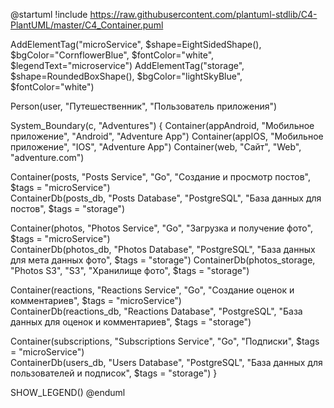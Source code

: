 @startuml
!include https://raw.githubusercontent.com/plantuml-stdlib/C4-PlantUML/master/C4_Container.puml

AddElementTag("microService", $shape=EightSidedShape(), $bgColor="CornflowerBlue", $fontColor="white", $legendText="microservice")
AddElementTag("storage", $shape=RoundedBoxShape(), $bgColor="lightSkyBlue", $fontColor="white")

Person(user, "Путешественник", "Пользователь приложения")

System_Boundary(c, "Adventures") {
   Container(appAndroid, "Мобильное приложение", "Android", "Adventure App")
   Container(appIOS, "Мобильное приложение", "IOS", "Adventure App")
   Container(web, "Сайт", "Web", "adventure.com")

   Container(posts, "Posts Service", "Go", "Создание и просмотр постов", $tags = "microService")      
   ContainerDb(posts_db, "Posts Database", "PostgreSQL", "База данных для постов", $tags = "storage")      

   Container(photos, "Photos Service", "Go", "Загрузка и получение фото", $tags = "microService")      
   ContainerDb(photos_db, "Photos Database", "PostgreSQL", "База данных для мета данных фото", $tags = "storage")
   ContainerDb(photos_storage, "Photos S3", "S3", "Хранилище фото", $tags = "storage")      
   
   Container(reactions, "Reactions Service", "Go", "Создание оценок и комментариев", $tags = "microService")      
   ContainerDb(reactions_db, "Reactions Database", "PostgreSQL", "База данных для оценок и комментариев", $tags = "storage") 
   
   Container(subscriptions, "Subscriptions Service", "Go", "Подписки", $tags = "microService")      
   ContainerDb(users_db, "Users Database", "PostgreSQL", "База данных для пользователей и подписок", $tags = "storage")
}


SHOW_LEGEND()
@enduml
